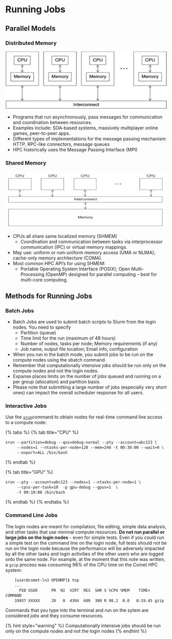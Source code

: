 # Running Jobs

## Parallel Models

### Distributed Memory

![](../.gitbook/assets/distr-memory.png)

* Programs that run asynchronously, pass messages for communication and coordination between resources.
* Examples include: SOA-based systems, massively multiplayer online games, peer-to-peer apps.
* Different types of implementations for the message passing mechanism: HTTP, RPC-like connectors, message queues
* HPC historically uses the Message Passing Interface \(MPI\)

### Shared Memory

![](../.gitbook/assets/shared-memory.png)

* CPUs all share same localized memory \(SHMEM\)
  * Coordination and communication between tasks via interprocessor communication \(IPC\) or virtual memory mappings.
* May use: uniform or non-uniform memory access \(UMA or NUMA\); cache-only memory architecture \(COMA\).
* Most common HPC API’s for using SHMEM:
  * Portable Operating System Interface \(POSIX\); Open Multi-Processing \(OpenMP\) designed for parallel computing – best for multi-core computing.

## Methods for Running Jobs

### Batch Jobs

* Batch Jobs are used to submit batch scripts to Slurm from the login nodes. You need to specify
  * Partition \(queue\)
  * Time limit for the run \(maximum of 48 hours\)
  * Number of nodes, tasks per node; Memory requirements \(if any\)
  * Job name, output file location; Email info, configuration
* When you run in the batch mode, you submit jobs to be run on the compute nodes using the sbatch command.
* Remember that computationally intensive jobs should be run only on the compute nodes and not the login nodes.
* Expanse places limits on the number of jobs queued and running on a per group \(allocation\) and partition basis.
* Please note that submitting a large number of jobs \(especially very short ones\) can impact the overall  scheduler response for all users.

### Interactive Jobs

Use the [`srun`](slurm-resource-manager.md#common-commands)command to obtain nodes for real-time command line access to a compute node:

{% tabs %}
{% tab title="CPU" %}
```text
srun --partition=debug --qos=debug-normal --pty --account=abc123 \
     --nodes=1 --ntasks-per-node=128 --mem=248 -t 00:30:00 --wait=0 \
     --export=ALL /bin/bash
```
{% endtab %}

{% tab title="GPU" %}
```
srun --pty --account=abc123 --nodes=1 --ntasks-per-node=1 \
     --cpus-per-task=10  -p gpu-debug --gpus=1  \
     -t 00:10:00 /bin/bash
```
{% endtab %}
{% endtabs %}

### Command Line Jobs

The login nodes are meant for compilation, file editing, simple data analysis, and other tasks that use minimal compute resources. **Do not run parallel or large jobs on the login nodes** _-_ even for simple tests. Even if you could run a simple test on the command line on the login node, full tests should not be run on the login node because the performance will be adversely impacted by all the other tasks and login activities of the other users who are logged onto the same node. For example, at the moment that this note was written, a `gzip` process was consuming 98% of the CPU time on the Comet HPC system:

```text
    [user@comet-ln3 OPENMP]$ top
    ...
      PID USER      PR  NI  VIRT  RES  SHR S %CPU %MEM    TIME+  COMMAND
    19937 XXXXX     20   0  4304  680  300 R 98.2  0.0   0:19.45 gzip
```

Commands that you type into the terminal and run on the sytem are considered _jobs_ and they consume resources.

{% hint style="warning" %}
Computationally intensive jobs should be run only on the compute nodes and not the login nodes
{% endhint %}

